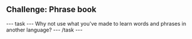 
## Challenge: Phrase book
--- task ---
Why not use what you've made to learn words and phrases in another language?
--- /task ---

